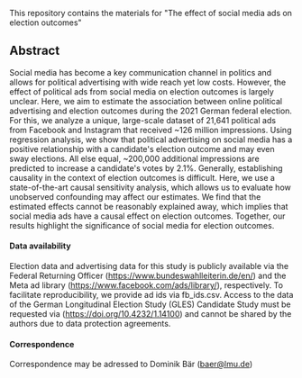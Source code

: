 This repository contains the materials for "The effect of social media ads on election outcomes"

## Abstract

Social media has become a key communication channel in politics and allows for political advertising with wide reach yet low costs. However, the effect of political ads from social media on election outcomes is largely unclear. Here, we aim to estimate the association between online political advertising and election outcomes during the 2021 German federal election. For this, we analyze a unique, large-scale dataset of 21,641 political ads from Facebook and Instagram that received ~126 million impressions. Using regression analysis, we show that political advertising on social media has a positive relationship with a candidate's election outcome and may even sway elections. All else equal, ~200,000 additional impressions are predicted to increase a candidate's votes by 2.1%. Generally, establishing causality in the context of election outcomes is difficult. Here, we use a state-of-the-art causal sensitivity analysis, which allows us to evaluate how unobserved confounding may affect our estimates. We find that the estimated effects cannot be reasonably explained away, which implies that social media ads have a causal effect on election outcomes. Together, our results highlight the significance of social media for election outcomes.

#### Data availability

Election data and advertising data for this study is publicly available via the Federal Returning Officer (https://www.bundeswahlleiterin.de/en/) and the Meta ad library (https://www.facebook.com/ads/library/), respectively. To facilitate reproducibility, we provide ad ids via fb_ids.csv. Access to the data of the German Longitudinal Election Study (GLES) Candidate Study must be requested via (https://doi.org/10.4232/1.14100)                           and cannot be shared by the authors due to data protection agreements.

#### Correspondence

Correspondence may be adressed to Dominik Bär (baer@lmu.de)
